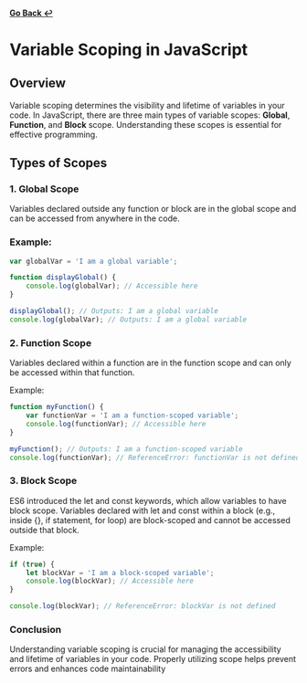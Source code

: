 #### [Go Back ↩](../README.md)

# Variable Scoping in JavaScript

## Overview

Variable scoping determines the visibility and lifetime of variables in your code. In JavaScript, there are three main types of variable scopes: **Global**, **Function**, and **Block** scope. Understanding these scopes is essential for effective programming.

## Types of Scopes

### 1. Global Scope
Variables declared outside any function or block are in the global scope and can be accessed from anywhere in the code.

### Example:
```javascript
var globalVar = 'I am a global variable';

function displayGlobal() {
    console.log(globalVar); // Accessible here
}

displayGlobal(); // Outputs: I am a global variable
console.log(globalVar); // Outputs: I am a global variable
```

### 2. Function Scope
Variables declared within a function are in the function scope and can only be accessed within that function.

Example:
```javascript
function myFunction() {
    var functionVar = 'I am a function-scoped variable';
    console.log(functionVar); // Accessible here
}

myFunction(); // Outputs: I am a function-scoped variable
console.log(functionVar); // ReferenceError: functionVar is not defined
```

### 3. Block Scope
ES6 introduced the let and const keywords, which allow variables to have block scope. Variables declared with let and const within a block (e.g., inside {}, if statement, for loop) are block-scoped and cannot be accessed outside that block.

Example:
```javascript
if (true) {
    let blockVar = 'I am a block-scoped variable';
    console.log(blockVar); // Accessible here
}

console.log(blockVar); // ReferenceError: blockVar is not defined
```

### Conclusion

Understanding variable scoping is crucial for managing the accessibility and lifetime of variables in your code. Properly utilizing scope helps prevent errors and enhances code maintainability